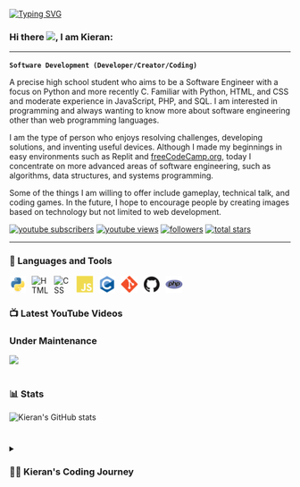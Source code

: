 
<a align="center" href="https://git.io/typing-svg"><img src="https://readme-typing-svg.herokuapp.com?font=Righteous&size=50&pause=1000&color=4874c4&center=true&vCenter=true&random=false&width=500&height=70&lines=Welcome!%F0%9F%91%8B;I'm+Kieran!" alt="Typing SVG" /></a>
### Hi there <img src="https://raw.githubusercontent.com/nixin72/nixin72/master/wave.gif" width="30px">, I am Kieran:

---
**`Software Development (Developer/Creator/Coding)`**

A precise high school student who aims to be a Software Engineer with a focus on Python and more recently C. Familiar with Python, HTML, and CSS and moderate experience in JavaScript, PHP, and SQL. I am interested in programming and always wanting to know more about software engineering other than web programming languages.

I am the type of person who enjoys resolving challenges, developing solutions, and inventing useful devices. Although I made my beginnings in easy environments such as Replit and [freeCodeCamp.org](https://www.youtube.com/watch?v=rfscVS0vtbw), today I concentrate on more advanced areas of software engineering, such as algorithms, data structures, and systems programming.

Some of the things I am willing to offer include gameplay, technical talk, and coding games. In the future, I hope to encourage people by creating images based on technology but not limited to web development.

<p align="left">
      <a href="https://www.youtube.com/@KieranMc070?sub_confirmation=1">
         <img alt="youtube subscribers" title="Subscribe to my YouTube channel" src="https://custom-icon-badges.demolab.com/youtube/channel/subscribers/UCzzGpscAqcUi10T4u-sWyyg?color=%23E05D44&label=SUBSCRIBE&logo=video&logoColor=white&style=for-the-badge&labelColor=CE4630"/></a> 
      <a href="https://www.youtube.com/@KieranMc070">
         <img alt="youtube views" title="YouTube views" src="https://custom-icon-badges.demolab.com/youtube/channel/views/UCzzGpscAqcUi10T4u-sWyyg?color=%23E1AD0E&logo=eye&logoColor=white&style=for-the-badge&labelColor=C79600"/></a> 
      <a href="https://github.com/Kieranmcm07?tab=followers">
         <img alt="followers" title="Follow me on Github" src="https://custom-icon-badges.demolab.com/github/followers/Kieranmcm07?color=236ad3&labelColor=1155ba&style=for-the-badge&logo=person-add&label=Follow&logoColor=white"/></a>
      <a href="https://github.com/Kieranmcm07?tab=repositories&sort=stargazers">
         <img alt="total stars" title="Total stars on GitHub" src="https://custom-icon-badges.demolab.com/github/stars/Kieranmcm07?color=55960c&style=for-the-badge&labelColor=488207&logo=star"/></a>
   </p>

---

### 🧰 Languages and Tools

<img align="left" alt="Python" width="30px" style="padding-right:10px;" src="https://github.com/devicons/devicon/blob/master/icons/python/python-original.svg" />
<img align="left" alt="HTML" width="30px" style="padding-right:10px;" src="https://cdn.jsdelivr.net/gh/devicons/devicon/icons/html5/html5-plain.svg" />
<img align="left" alt="CSS" width="30px" style="padding-right:10px;" src="https://cdn.jsdelivr.net/gh/devicons/devicon/icons/css3/css3-plain.svg" />
<img align="left" alt="JavaScript" width="30px" style="padding-right:10px;" src="https://github.com/devicons/devicon/blob/master/icons/javascript/javascript-plain.svg" /> 
<img align="left" alt="C" width="30px" style="padding-right:10px;" src="https://github.com/devicons/devicon/blob/master/icons/c/c-original.svg" alt="C logo" /> 
<img align="left" alt="Git" width="30px" style="padding-right:10px;" src="https://github.com/devicons/devicon/blob/master/icons/git/git-original.svg" /> 
<img align="left" alt="GitHub" width="30px" style="padding-right:10px;" src="https://github.com/devicons/devicon/blob/master/icons/github/github-original.svg" />
<img align="left" alt="PHP" width="30px" style="padding-right:10px;" src="https://github.com/devicons/devicon/blob/master/icons/php/php-original.svg" />
<br />

#

### 📺 Latest YouTube Videos

### Under Maintenance
<!-- BEGIN YOUTUBE-CARDS -->

<!-- END YOUTUBE-CARDS -->

[<img src="https://custom-icon-badges.demolab.com/badge/-Subscribe%20For%20More-red?style=for-the-badge&logo=video&logoColor=white"/>](https://www.youtube.com/@KieranMc070?sub_confirmation=1)

#

### 📊 Stats

![Kieran's GitHub stats](https://github-readme-stats.vercel.app/api?username=Kieranmcm07&show_icons=true&theme=radical)


#

<details>
 <summary><h3>👨‍💻 Kieran's Coding Journey</h3></summary>
   I suppose at the age of eight, every other child was engrossed in cartoons. As for me, it was Scratch that I found most enthralling. The drive to create was no longer about squishy plastic blocks; they were colourful ‘code’ blocks. I recall the joy that came with developing my very first game, a game in which one races against time, overcoming merciless obstacles to gather a fabulous number of stars. Each level accomplished cemented the illusion: with code, anything I conceived, I could create it.

‘What a web!’ I thought – even before I turned eleven, it had become heavier than me. I was immersed in web design; learning HTML and CSS. I quite remember how I spent weeks trying to figure out how to centre a big image on my first site which happened to be my neon green tribute to a favourite band. It was frustrating, but the time when I managed to centre that damn image was pure magic. So the web was not just any other place that could be visited; it was a place that could be created.

There was my new pleasant challenge at thirteen – Python. The colourful blocks had disappeared. There were just lines of code, which looked like hieroglyphics at the start. But it was worth the struggle. Algorithms were something that I embraced fully. I went to the extent of creating software that could solve simple substitution cyphers, which was a code translator for kids who wanted to be spies. Cool-looking applications were not the goal of Python. Rather, it was utilizing that logic and crafting something with great effectiveness.

And now, the journey takes new turns and new routes. JavaScript is the rope that dangles the desired bait allowing interactivity to my websites using motion and user input. C, however, takes you under the bonnet to show you the inner workings of the circuitry. There is an element of difficulty in it, similar to that of understanding an alien language, but every single code I struggle with and win helps me get an inch closer to the actual workings of computers.

Visual Studio Code (VS Code) has accompanied me in this adventure. Starting from simple projects and debugging, and up to complex project management, VS Code kept pace with me. A couple of years ago, it still did not exist.

[website]: https://google.com
[youtube]: [https://youtube.com/KieranMc070](https://www.youtube.com/@KieranMc070)
